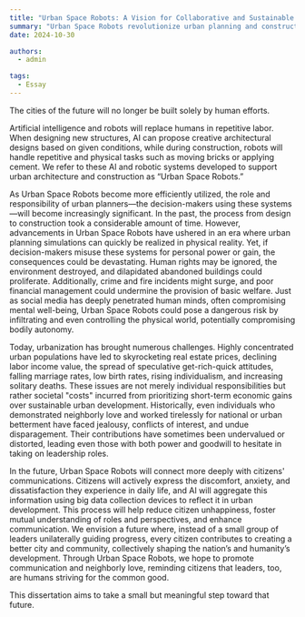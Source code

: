 ```yaml
---
title: "Urban Space Robots: A Vision for Collaborative and Sustainable Urban Development"
summary: "Urban Space Robots revolutionize urban planning and construction, fostering collaboration, sustainability, and citizen-driven city development."
date: 2024-10-30

authors:
  - admin

tags:
  - Essay
---
```


The cities of the future will no longer be built solely by human efforts.

Artificial intelligence and robots will replace humans in repetitive labor. When designing new structures, AI can propose creative architectural designs based on given conditions, while during construction, robots will handle repetitive and physical tasks such as moving bricks or applying cement. We refer to these AI and robotic systems developed to support urban architecture and construction as “Urban Space Robots.”

As Urban Space Robots become more efficiently utilized, the role and responsibility of urban planners—the decision-makers using these systems—will become increasingly significant. In the past, the process from design to construction took a considerable amount of time. However, advancements in Urban Space Robots have ushered in an era where urban planning simulations can quickly be realized in physical reality. Yet, if decision-makers misuse these systems for personal power or gain, the consequences could be devastating. Human rights may be ignored, the environment destroyed, and dilapidated abandoned buildings could proliferate. Additionally, crime and fire incidents might surge, and poor financial management could undermine the provision of basic welfare. Just as social media has deeply penetrated human minds, often compromising mental well-being, Urban Space Robots could pose a dangerous risk by infiltrating and even controlling the physical world, potentially compromising bodily autonomy.

Today, urbanization has brought numerous challenges. Highly concentrated urban populations have led to skyrocketing real estate prices, declining labor income value, the spread of speculative get-rich-quick attitudes, falling marriage rates, low birth rates, rising individualism, and increasing solitary deaths. These issues are not merely individual responsibilities but rather societal "costs" incurred from prioritizing short-term economic gains over sustainable urban development. Historically, even individuals who demonstrated neighborly love and worked tirelessly for national or urban betterment have faced jealousy, conflicts of interest, and undue disparagement. Their contributions have sometimes been undervalued or distorted, leading even those with both power and goodwill to hesitate in taking on leadership roles.

In the future, Urban Space Robots will connect more deeply with citizens' communications. Citizens will actively express the discomfort, anxiety, and dissatisfaction they experience in daily life, and AI will aggregate this information using big data collection devices to reflect it in urban development. This process will help reduce citizen unhappiness, foster mutual understanding of roles and perspectives, and enhance communication. We envision a future where, instead of a small group of leaders unilaterally guiding progress, every citizen contributes to creating a better city and community, collectively shaping the nation’s and humanity’s development. Through Urban Space Robots, we hope to promote communication and neighborly love, reminding citizens that leaders, too, are humans striving for the common good. 

This dissertation aims to take a small but meaningful step toward that future.

